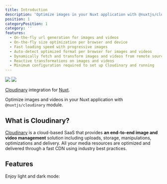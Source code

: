 ```yaml
---
title: Introduction
description: 'Optimize images in your Nuxt application with @nuxtjs/cloudinary module'
position: 1
categoryPosition: 1
category: ''
features:
  - On-the-fly url generation for images and videos
  - On-the-fly size optimization per browser and device
  - Fast loading speed with progressive images
  - Auto-detect optimized format per browser for images and videos
  - Dynamically fetch and transform images and videos from remote sources
  - Reactive transformations on images and videos
  - Minimum configuration required to set up Cloudinary and running
---
```


<img src="/preview.png" class="light-img">
<img src="/preview-dark.png" class="dark-img">

[Cloudinary](https://cloudinary.com) integration for [Nuxt](https://nuxtjs.org).

Optimize images and videos in your Nuxt application with `@nuxtjs/cloudinary` module.

## What is Cloudinary?

[Cloudinary](https://cloudinary.com) is a cloud-based SaaS that provides **an end-to-end image and video management** solution including uploads, storage, manipulations, optimizations and delivery. All your media resources are optimized and delivered through a fast CDN using industry best practices.

## Features

<list :items="features"></list>

<p class="flex items-center">Enjoy light and dark mode:&nbsp;<app-color-switcher class="p-2"></app-color-switcher></p>
